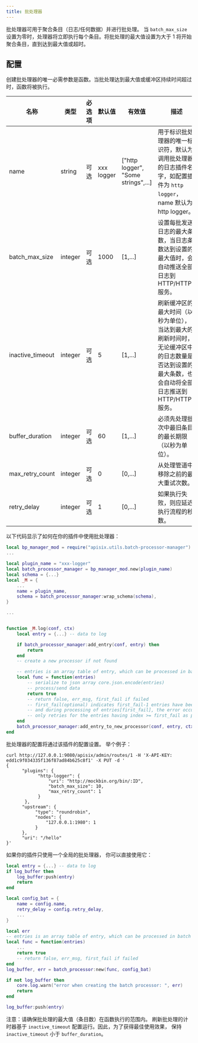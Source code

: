```yaml
---
title: 批处理器
---
```


<!--
#
# Licensed to the Apache Software Foundation (ASF) under one or more
# contributor license agreements.  See the NOTICE file distributed with
# this work for additional information regarding copyright ownership.
# The ASF licenses this file to You under the Apache License, Version 2.0
# (the "License"); you may not use this file except in compliance with
# the License.  You may obtain a copy of the License at
#
#     http://www.apache.org/licenses/LICENSE-2.0
#
# Unless required by applicable law or agreed to in writing, software
# distributed under the License is distributed on an "AS IS" BASIS,
# WITHOUT WARRANTIES OR CONDITIONS OF ANY KIND, either express or implied.
# See the License for the specific language governing permissions and
# limitations under the License.
#
-->

批处理器可用于聚合条目（日志/任何数据）并进行批处理。
当 `batch_max_size` 设置为零时，处理器将立即执行每个条目。将批处理的最大值设置为大于 1 将开始聚合条目，直到达到最大值或超时。

## 配置

创建批处理器的唯一必需参数是函数。当批处理达到最大值或缓冲区持续时间超过时，函数将被执行。

| 名称             | 类型    | 必选项 | 默认值 | 有效值  | 描述                                                         |
| ---------------- | ------- | ------ | ------ | ------- | ------------------------------------------------------------ |
| name             | string  | 可选   | xxx logger | ["http logger", "Some strings",...] | 用于标识批处理器的唯一标识符，默认为调用批处理器的日志插件名字，如配置插件为 `http logger`，name 默认为 http logger。  |
| batch_max_size   | integer | 可选   | 1000   | [1,...] | 设置每批发送日志的最大条数，当日志条数达到设置的最大值时，会自动推送全部日志到  HTTP/HTTPS 服务。 |
| inactive_timeout | integer | 可选   | 5      | [1,...] | 刷新缓冲区的最大时间（以秒为单位），当达到最大的刷新时间时，无论缓冲区中的日志数量是否达到设置的最大条数，也会自动将全部日志推送到  HTTP/HTTPS 服务。 |
| buffer_duration  | integer | 可选   | 60     | [1,...] | 必须先处理批次中最旧条目的最长期限（以秒为单位）。           |
| max_retry_count  | integer | 可选   | 0      | [0,...] | 从处理管道中移除之前的最大重试次数。                         |
| retry_delay      | integer | 可选   | 1      | [0,...] | 如果执行失败，则应延迟执行流程的秒数。                       |
以下代码显示了如何在你的插件中使用批处理器：

```lua
local bp_manager_mod = require("apisix.utils.batch-processor-manager")
...

local plugin_name = "xxx-logger"
local batch_processor_manager = bp_manager_mod.new(plugin_name)
local schema = {...}
local _M = {
    ...
    name = plugin_name,
    schema = batch_processor_manager:wrap_schema(schema),
}

...


function _M.log(conf, ctx)
    local entry = {...} -- data to log

    if batch_processor_manager:add_entry(conf, entry) then
        return
    end
    -- create a new processor if not found

    -- entries is an array table of entry, which can be processed in batch
    local func = function(entries)
        -- serialize to json array core.json.encode(entries)
        -- process/send data
        return true
        -- return false, err_msg, first_fail if failed
        -- first_fail(optional) indicates first_fail-1 entries have been successfully processed
        -- and during processing of entries[first_fail], the error occurred. So the batch processor
        -- only retries for the entries having index >= first_fail as per the retry policy.
    end
    batch_processor_manager:add_entry_to_new_processor(conf, entry, ctx, func)
end
```

批处理器的配置将通过该插件的配置设置。
举个例子：

```shell
curl http://127.0.0.1:9080/apisix/admin/routes/1 -H 'X-API-KEY: edd1c9f034335f136f87ad84b625c8f1' -X PUT -d '
{
      "plugins": {
            "http-logger": {
                "uri": "http://mockbin.org/bin/:ID",
                "batch_max_size": 10,
                "max_retry_count": 1
            }
       },
      "upstream": {
           "type": "roundrobin",
           "nodes": {
               "127.0.0.1:1980": 1
           }
      },
      "uri": "/hello"
}'
```

如果你的插件只使用一个全局的批处理器，
你可以直接使用它：

```lua
local entry = {...} -- data to log
if log_buffer then
    log_buffer:push(entry)
    return
end

local config_bat = {
    name = config.name,
    retry_delay = config.retry_delay,
    ...
}

local err
-- entries is an array table of entry, which can be processed in batch
local func = function(entries)
    ...
    return true
    -- return false, err_msg, first_fail if failed
end
log_buffer, err = batch_processor:new(func, config_bat)

if not log_buffer then
    core.log.warn("error when creating the batch processor: ", err)
    return
end

log_buffer:push(entry)
```

注意：请确保批处理的最大值（条目数）在函数执行的范围内。
刷新批处理的计时器基于 `inactive_timeout` 配置运行。因此，为了获得最佳使用效果，
保持 `inactive_timeout` 小于 `buffer_duration`。
